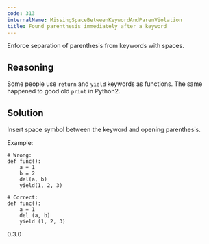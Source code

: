 ```yaml
---
code: 313
internalName: MissingSpaceBetweenKeywordAndParenViolation
title: Found parenthesis immediately after a keyword
---
```


Enforce separation of parenthesis from keywords with spaces.

## Reasoning
Some people use `return` and `yield` keywords as functions. The same
happened to good old `print` in Python2.

## Solution
Insert space symbol between the keyword and opening parenthesis.

Example:

    # Wrong:
    def func():
        a = 1
        b = 2
        del(a, b)
        yield(1, 2, 3)
    
    # Correct:
    def func():
        a = 1
        del (a, b)
        yield (1, 2, 3)

<div class="versionadded">

0.3.0

</div>